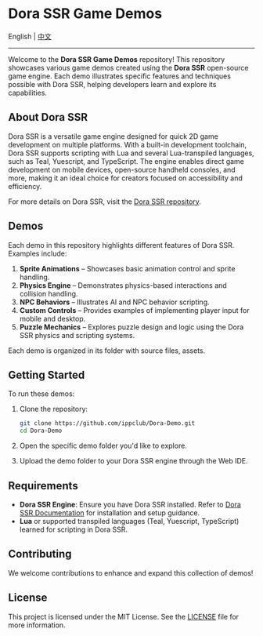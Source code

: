 # Dora SSR Game Demos

English | [中文](README.zh-CN.md)

----

Welcome to the **Dora SSR Game Demos** repository! This repository showcases various game demos created using the **Dora SSR** open-source game engine. Each demo illustrates specific features and techniques possible with Dora SSR, helping developers learn and explore its capabilities.

## About Dora SSR

Dora SSR is a versatile game engine designed for quick 2D game development on multiple platforms. With a built-in development toolchain, Dora SSR supports scripting with Lua and several Lua-transpiled languages, such as Teal, Yuescript, and TypeScript. The engine enables direct game development on mobile devices, open-source handheld consoles, and more, making it an ideal choice for creators focused on accessibility and efficiency.

For more details on Dora SSR, visit the [Dora SSR repository](https://github.com/ippclub/Dora-SSR).

## Demos

Each demo in this repository highlights different features of Dora SSR. Examples include:

1. **Sprite Animations** – Showcases basic animation control and sprite handling.
2. **Physics Engine** – Demonstrates physics-based interactions and collision handling.
3. **NPC Behaviors** – Illustrates AI and NPC behavior scripting.
4. **Custom Controls** – Provides examples of implementing player input for mobile and desktop.
5. **Puzzle Mechanics** – Explores puzzle design and logic using the Dora SSR physics and scripting systems.

Each demo is organized in its folder with source files, assets.

## Getting Started

To run these demos:

1. Clone the repository:

	```bash
	git clone https://github.com/ippclub/Dora-Demo.git
	cd Dora-Demo
	```

2. Open the specific demo folder you'd like to explore.

3. Upload the demo folder to your Dora SSR engine through the Web IDE.

## Requirements

- **Dora SSR Engine**: Ensure you have Dora SSR installed. Refer to [Dora SSR Documentation](https://dora-ssr.net) for installation and setup guidance.
- **Lua** or supported transpiled languages (Teal, Yuescript, TypeScript) learned for scripting in Dora SSR.

## Contributing

We welcome contributions to enhance and expand this collection of demos!

## License

This project is licensed under the MIT License. See the [LICENSE](LICENSE) file for more information.
